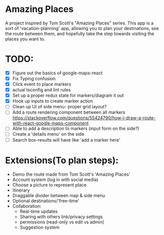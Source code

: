 # Amazing Places

A project inspired by Tom Scott's "Amazing Places" series.
This app is a sort of 'vacation-planning' app, allowing you to plan your destinations, see the route between them,
and hopefully take the step towards visiting the places you want to.

# TODO:
- [x] Figure out the basics of google-maps-react
- [x] Fix Typing confusion
- [x] Click event to place markers
- [x] actual tsconfig and lint rules
- [x] Set up a proper redux state for markers/diagram it out
- [x] Hook up inputs to create marker action
- [ ] Clean up UI of side menu- proper grid layout?
- [ ] Add a route rendering component between all markers https://stackoverflow.com/questions/55424790/how-i-draw-a-route-with-react-google-maps-component
- [ ] Able to add a description to markers (input form on the side?)
- [ ] Create a 'details menu' on the side
- [ ] Search box-results will have like 'add a marker here'

# Extensions(To plan steps):
- Demo the route made from Tom Scott's 'Amazing Places'
- Account system (log in with social media)
- Choose a picture to represent place
- Itinerary
- Draggable divider between map & side menu
- Optional destinations/'free-time'
- Collaboration:
	- Real-time updates
	- Sharing with others link/privacy settings
	- permissions (read-only vs edit vs admin)
    - Suggestion system